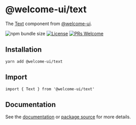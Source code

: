 # @welcome-ui/text

The [Text](https://welcome-ui.com/components/text) component from [@welcome-ui](https://welcome-ui.com).

![npm bundle size](https://img.shields.io/bundlephobia/minzip/@welcome-ui/text) [![License](https://img.shields.io/npm/l/welcome-ui.svg)](https://github.com/WTTJ/welcome-ui/blob/main/LICENSE) [![PRs Welcome](https://img.shields.io/badge/PRs-welcome-mediumspringgreen.svg)](ttps://github.com/WTTJ/welcome-ui/blob/main/CONTRIBUTING.mdx)

## Installation

    yarn add @welcome-ui/text

## Import

    import { Text } from '@welcome-ui/text'

## Documentation

See the [documentation](https://welcome-ui.com/components/text) or [package source](https://github.com/WTTJ/welcome-ui/tree/main/packages/Text) for more details.
